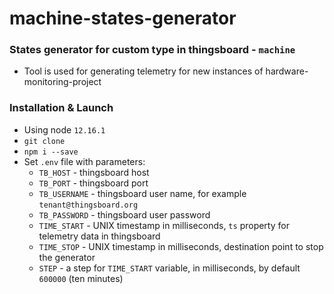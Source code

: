 # machine-states-generator

### States generator for custom type in thingsboard - `machine`
 - Tool is used for generating telemetry for new instances of hardware-monitoring-project

### Installation & Launch
 - Using node `12.16.1`
 - `git clone`
 - `npm i --save`
 - Set `.env` file with parameters:
    - `TB_HOST` - thingsboard host
    - `TB_PORT` - thingsboard port
    - `TB_USERNAME` - thingsboard user name, for example `tenant@thingsboard.org`
    - `TB_PASSWORD` - thingsboard user password
    - `TIME_START` - UNIX timestamp in milliseconds, `ts` property for telemetry data in thingsboard
    - `TIME_STOP` - UNIX timestamp in milliseconds, destination point to stop the generator
    - `STEP` - a step for `TIME_START` variable, in milliseconds, by default `600000` (ten minutes)   
